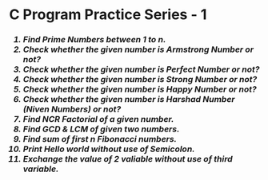 <h1> C Program Practice Series - 1 </h1>
<h3><i>
<ol>
<li> Find Prime Numbers between 1 to n.</li>
<li> Check whether the given number is Armstrong Number or not? </li> 
<li> Check whether the given number is Perfect Number or not? </li> 
<li> Check whether the given number is Strong Number or not? </li>
<li> Check whether the given number is Happy Number or not? </li>
<li> Check whether the given number is Harshad Number (Niven Numbers) or not? </li>
<li> Find NCR Factorial of a given number. </li>
<li> Find GCD & LCM of given two numbers. </li>
<li> Find sum of first n Fibonacci numbers. </li>
<li> Print Hello world without use of Semicolon. </li>
<li> Exchange the value of 2 valiable without use of third variable. </li>
</ol></i></h3>
